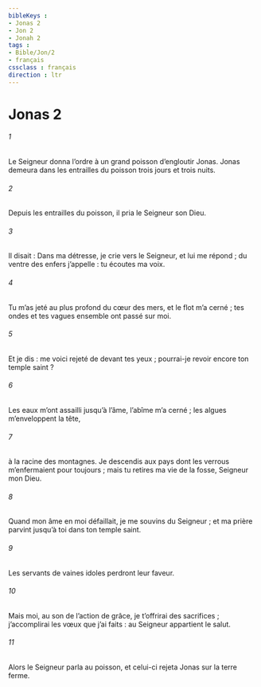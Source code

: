 ```yaml
---
bibleKeys : 
- Jonas 2
- Jon 2
- Jonah 2
tags : 
- Bible/Jon/2
- français
cssclass : français
direction : ltr
---
```


# Jonas 2

###### 1
Le Seigneur donna l’ordre à un grand poisson d’engloutir Jonas. Jonas demeura dans les entrailles du poisson trois jours et trois nuits.
###### 2
Depuis les entrailles du poisson, il pria le Seigneur son Dieu.
###### 3
Il disait :
Dans ma détresse, je crie vers le Seigneur,
et lui me répond ;
du ventre des enfers j’appelle :
tu écoutes ma voix.
###### 4
Tu m’as jeté au plus profond du cœur des mers,
et le flot m’a cerné ;
tes ondes et tes vagues ensemble
ont passé sur moi.
###### 5
Et je dis : me voici rejeté
de devant tes yeux ;
pourrai-je revoir encore
ton temple saint ?
###### 6
Les eaux m’ont assailli jusqu’à l’âme,
l’abîme m’a cerné ;
les algues m’enveloppent la tête,
###### 7
à la racine des montagnes.
Je descendis aux pays dont les verrous
m’enfermaient pour toujours ;
mais tu retires ma vie de la fosse,
Seigneur mon Dieu.
###### 8
Quand mon âme en moi défaillait,
je me souvins du Seigneur ;
et ma prière parvint jusqu’à toi
dans ton temple saint.
###### 9
Les servants de vaines idoles
perdront leur faveur.
###### 10
Mais moi, au son de l’action de grâce,
je t’offrirai des sacrifices ;
j’accomplirai les vœux que j’ai faits :
au Seigneur appartient le salut.
###### 11
Alors le Seigneur parla au poisson, et celui-ci rejeta Jonas sur la terre ferme.
